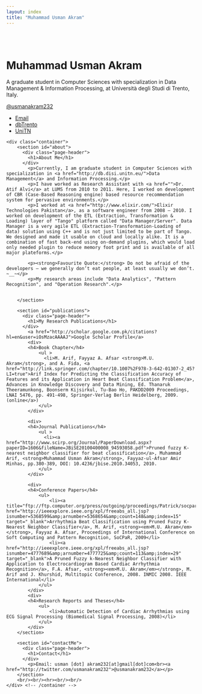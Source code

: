 ```yaml
---
layout: index
title: "Muhammad Usman Akram"
---
```


<div class="content" id="page">
		<div class="jumbotron masthead">
		  <div class="container">
			<br/><br/>
			<h1>Muhammad Usman Akram</h1>
			<p>A graduate student in Computer Sciences with specialization in Data Management & Information Processing, at Università degli Studi di Trento, Italy.</p>
			<p>
			  <a href="http://twitter.com/usmanakram232" class="btn btn-primary btn-large");">@usmanakram232</a>
			</p>
			<ul class="masthead-links">
			  <li>
				<a href="mailto:muhammadusman.akram[at]studenti.unitn.it">Email</a>
			  </li>
			  <li>
				<a href="http://db.disi.unitn.eu/">dbTrento</a>
			  </li>
			  <li>
				<a href="http://www.unitn.it">UniTN</a>
			  </li>
			</ul>
		  </div>
		</div>

    <div class="container">
		<section id="about">
		  <div class="page-header">
			<h1>About Me</h1>
		  </div>
			<p>Currently, I am graduate student in Computer Sciences with specialization in <a href="http://db.disi.unitn.eu/">Data Management</a> and Information Processing.</p>
			<p>I have worked as Research Assistant with <a href="">Dr. Atif Alvi</a> at LUMS from 2010 to 2011. Here, I worked on development of CBR (Case-Based Reasoning engine) based resource recommendation system for pervasive environments.</p>
			<p>I worked at <a href="http://www.elixir.com/">Elixir Technologies Pakistan</a>, as a software engineer from 2008 – 2010. I worked on development of the ETL (Extraction, Transformation & Loading) layer of "Tango" platform called "Data Manager/Server". Data Manager is a very agile ETL (Extraction-Transformation-Loading of data) solution using C++ and is not just limited to be part of Tango. We designed and made it usable on cloud and locally alike. It is a combination of fast back-end using on-demand plugins, which would load only needed plugin to reduce memory foot print and is available of all major plateforms.</p>

			<p><strong>Favourite Quote:</strong> Do not be afraid of the developers — we generally don’t eat people, at least usually we don’t. ~__~</p>
			<p>My research areas include "Data Analytics", "Pattern Recognition", and "Operation Research".</p>


		</section>

		<section id="publications">
		  <div class="page-header">
			<h1>My Research Publications</h1>
		  </div>
			<a href="http://scholar.google.com.pk/citations?hl=en&user=iOsMzacAAAAJ">Google Scholar Profile</a>
			<div> 
			<h4>Book Chapter</h4>
				<ul >
				  <li>M. Arif, Fayyaz A. Afsar <strong>M.U. Akram</strong>, and A. Fida, <a href="http://link.springer.com/chapter/10.1007%2F978-3-642-01307-2_45?LI=true">Arif Index for Predicting the Classification Accuracy of Features and its Application in Heart Beat Classification Problem</a>, Advances in Knowledge Discovery and Data Mining, Ed. Thanaruk Theeramunkong, Boonserm Kijsirkul, Tu-Bao Ho, PAKDD2009 Proceedings, LNAI 5476, pp. 491-498, Springer-Verlag Berlin Heidelberg, 2009. (online</a>)
				</ul>
			</div>

			<div> 
			<h4>Journal Publications</h4>
				<ul >
				  <li><a href="http://www.scirp.org/Journal/PaperDownload.aspx?paperID=1606&fileName=JBiSE20100400008_94593058.pdf">Pruned fuzzy K-nearest neighbor classifier for beat classification</a>, Muhammad Arif, <strong>Muhammad Usman Akram</strong>, Fayyaz-ul-Afsar Amir Minhas, pp.380-389, DOI: 10.4236/jbise.2010.34053, 2010.
				</ul>
			</div>

			<div> 
			<h4>Conference Papers</h4>
				<ul>
					<li><a title="ftp://ftp.computer.org/press/outgoing/proceedings/Patrick/socpar09/data/3879a037.pdf" href="http://ieeexplore.ieee.org/xpl/freeabs_all.jsp?isnumber=5368599&amp;arnumber=5368654&amp;count=148&amp;index=15" target="_blank">Arrhythmia Beat Classification using Pruned Fuzzy K-Nearest Neighbor Classifier</a>, M. Arif, <strong><em>M.U. Akram</em></strong>, Fayyaz A. Afsar, Proceedings of International Conference on Soft Computing and Pattern Recognition, SoCPaR, 2009</li>
					<li><a href="http://ieeexplore.ieee.org/xpl/freeabs_all.jsp?isnumber=4777689&amp;arnumber=4777725&amp;count=113&amp;index=29" target="_blank">A Pruned Fuzzy k-Nearest Neighbor Classifier with Application to Electrocardiogram Based Cardiac Arrhythmia Recognition</a>, F.A. Afsar, <strong><em>M.U. Akram</em></strong>, M. Arif and J. Khurshid, Multitopic Conference, 2008. INMIC 2008. IEEE International</li>
				</ul>
			</div>
			<div>
			<h4>Research Reports and Theses</h4>
				<ul>
					<li>Automatic Detection of Cardiac Arrhythmias using ECG Signal Processing (Biomedical Signal Processing, 2008)</li>
				</ul>
			</div>
		</section>
		
		<section id="contactMe">
		  <div class="page-header">
			<h1>Contact</h1>
		  </div>
			<p>Email: usman [dot] akram232[at]gmail[dot]com<br><a href="http://twitter.com/usmanakram232">@usmanakram232</a></p>
		</section>
		<br/><br/><hr><br/><br/>
    </div> <!-- /container -->
</div>